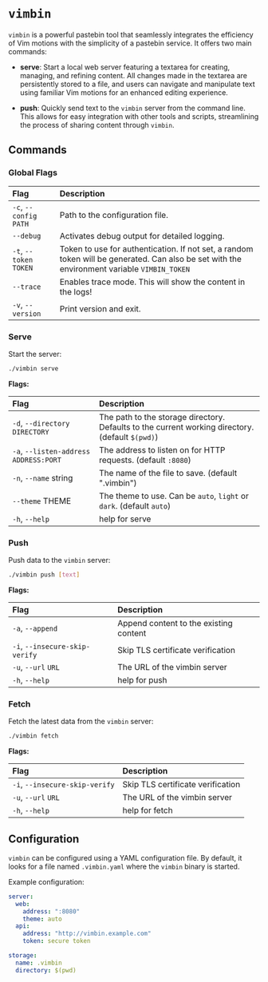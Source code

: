 # `vimbin`

`vimbin` is a powerful pastebin tool that seamlessly integrates the efficiency of Vim motions with the simplicity of a pastebin service. It offers two main commands:

- **serve**: Start a local web server featuring a textarea for creating, managing, and refining content. All changes made in the textarea are persistently stored to a file, and users can navigate and manipulate text using familiar Vim motions for an enhanced editing experience.

- **push**: Quickly send text to the `vimbin` server from the command line. This allows for easy integration with other tools and scripts, streamlining the process of sharing content through `vimbin`.

## Commands

### Global Flags

| Flag                    | Description                                                                                                                                 |
| :---------------------- | :------------------------------------------------------------------------------------------------------------------------------------------ |
| `-c`, `--config` `PATH` | Path to the configuration file.                                                                                                             |
| `--debug`               | Activates debug output for detailed logging.                                                                                                |
| `-t`, `--token` `TOKEN` | Token to use for authentication. If not set, a random token will be generated. Can also be set with the environment variable `VIMBIN_TOKEN` |
| `--trace`               | Enables trace mode. This will show the content in the logs!                                                                                 |
| `-v`, `--version`       | Print version and exit.                                                                                                                     |

### Serve

Start the server:

```bash
./vimbin serve
```

**Flags:**

| Flag                                    | Description                                                                                      |
| :-------------------------------------- | :----------------------------------------------------------------------------------------------- |
| `-d`, `--directory` `DIRECTORY`         | The path to the storage directory. Defaults to the current working directory. (default `$(pwd)`) |
| `-a`, `--listen-address` `ADDRESS:PORT` | The address to listen on for HTTP requests. (default `:8080`)                                    |
| `-n`, `--name` string                   | The name of the file to save. (default ".vimbin")                                                |
| `--theme` THEME                         | The theme to use. Can be `auto`, `light` or `dark`. (default `auto`)                             |
| `-h`, `--help`                          | help for serve                                                                                   |

### Push

Push data to the `vimbin` server:

```bash
./vimbin push [text]
```

**Flags:**

| Flag                           | Description                            |
| :----------------------------- | :------------------------------------- |
| `-a`, `--append`               | Append content to the existing content |
| `-i`, `--insecure-skip-verify` | Skip TLS certificate verification      |
| `-u`, `--url` `URL`            | The URL of the vimbin server           |
| `-h`, `--help`                 | help for push                          |

### Fetch

Fetch the latest data from the `vimbin` server:

```bash
./vimbin fetch
```

**Flags:**

| Flag                           | Description                       |
| :----------------------------- | :-------------------------------- |
| `-i`, `--insecure-skip-verify` | Skip TLS certificate verification |
| `-u`, `--url` `URL`            | The URL of the vimbin server      |
| `-h`, `--help`                 | help for fetch                    |

## Configuration

`vimbin` can be configured using a YAML configuration file. By default, it looks for a file named `.vimbin.yaml` where the `vimbin` binary is started.

Example configuration:

```yaml
server:
  web:
    address: ":8080"
    theme: auto
  api:
    address: "http://vimbin.example.com"
    token: secure token

storage:
  name: .vimbin
  directory: $(pwd)
```
